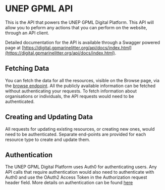 # UNEP GPML API

This is the API that powers the UNEP GPML Digital Platform. This API
will allow you to peform any actions that you can perform on the
website, through an API client.

Detailed documentation for the API is available through a Swagger
powered page at
[https://digital.gpmarinelitter.org/api/docs/index.html](https://digital.gpmarinelitter.org/api/docs/index.html).

## Fetching Data

You can fetch the data for all the resources, visible on the Browse
page, via the [browse
endpoint](https://digital.gpmarinelitter.org/api/docs/index.html#/browse). All
the publicly available information can be fetched without
authenticating your requests. To fetch information about organisations
or individuals, the API requests would need to be authenticated.

## Creating and Updating Data

All requests for updating existing resources, or creating new ones,
would need to be authenticated. Separate end-points are provided for
each resource type to create and update them.

## Authentication

The UNEP GPML Digital Platform uses Auth0 for authenticating users.
Any API calls that require authentication would also need to
authenticate with Auth0 and use the OAuth2 Access Token in the
Authorization request header field. More details on authentication can
be found
[here](https://auth0.com/docs/api/authentication#authentication-methods)
